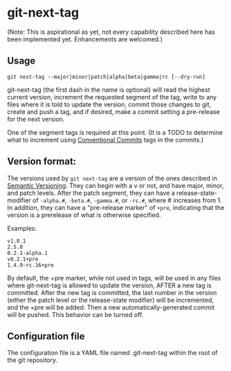 # git-next-tag

(Note: This is aspirational as yet, not every capability described here has been implemented yet.
Enhancements are welcomed.)

## Usage

    git next-tag --major|minor|patch|alpha|beta|gamma|rc [--dry-run]

git-next-tag (the first dash in the name is optional) will read the highest current version, 
increment the requested segment of the tag, write to any files where it is told to update the version, commit those changes to git, create and push a tag, and if desired, make a commit setting a pre-release for the next version.

One of the segment tags is required at this point. (It is a TODO to determine what to increment using [Conventional Commits](https://www.conventionalcommits.org/en/v1.0.0/) tags in the commits.)

## Version format:

The versions used by `git next-tag` are a version of the ones described in [Semantic Versioning](https://semver.org). They can begin with a v or not, and have major, minor, and patch levels. After the patch segment, they can have a release-state-modifier of `-alpha.#`, `-beta.#`, `-gamma.#`, or `-rc.#`, where # increases from 1. In addition, they can have a "pre-release marker" of `+pre`, indicating that the version is a prerelease of what is otherwise specified.

Examples:

    v1.0.1
    2.5.0
    0.2.1-alpha.1
    v0.2.1+pre
    1.4.9-rc.16+pre

By default, the +pre marker, while not used in tags, will be used in any files where git-next-tag is allowed to update the version, AFTER a new tag is committed. After the new tag is committed, the last number in the version (either the patch level or the release-state modifier) will be incremented, and the +pre will be added. Then a new automatically-generated commit will be pushed. This behavior can be turned off.

## Configuration file

The configuration file is a YAML file named .git-next-tag within the root of the git repository.
